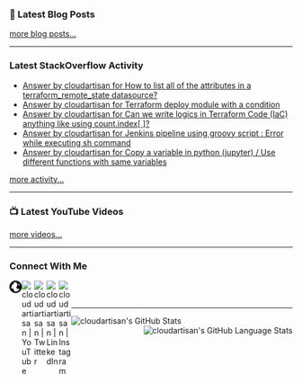### 📕 Latest Blog Posts

<!-- BLOG-POST-LIST:START -->
<!-- BLOG-POST-LIST:END -->

[more blog posts...](https://cloudartisan.com)

---

### Latest StackOverflow Activity
<!-- STACKOVERFLOW:START -->
- [Answer by cloudartisan for How to list all of the attributes in a terraform_remote_state datasource?](https://stackoverflow.com/questions/65081405/how-to-list-all-of-the-attributes-in-a-terraform-remote-state-datasource/65085491#65085491)
- [Answer by cloudartisan for Terraform deploy module with a condition](https://stackoverflow.com/questions/65083518/terraform-deploy-module-with-a-condition/65085454#65085454)
- [Answer by cloudartisan for Can we write logics in Terraform Code &lpar;IaC&rpar; anything like using count.index[ ]?](https://stackoverflow.com/questions/65026218/can-we-write-logics-in-terraform-code-iac-anything-like-using-count-index/65073211#65073211)
- [Answer by cloudartisan for Jenkins pipeline using groovy script : Error while executing sh command](https://stackoverflow.com/questions/52192369/jenkins-pipeline-using-groovy-script-error-while-executing-sh-command/52195375#52195375)
- [Answer by cloudartisan for Copy a variable in python &lpar;jupyter&rpar; / Use different functions with same variables](https://stackoverflow.com/questions/52194648/copy-a-variable-in-python-jupyter-use-different-functions-with-same-variable/52194668#52194668)
<!-- STACKOVERFLOW:END -->

[more activity...](https://stackoverflow.com/users/1014241/cloudartisan?tab=profile)

---

### 📺 Latest YouTube Videos

<!-- YOUTUBE:START -->
<!-- YOUTUBE:END -->

[more videos...](https://www.youtube.com/channel/UCI8cz39EEKcV4Hox1Ci7ZgQ)

---

### Connect With Me

[<img align="left" alt="cloudartisan | Web Site" width="22px" src="https://raw.githubusercontent.com/iconic/open-iconic/master/svg/globe.svg" />][website]
[<img align="left" alt="cloudartisan | YouTube" width="22px" src="https://cdn.jsdelivr.net/npm/simple-icons@v3/icons/youtube.svg" />][youtube]
[<img align="left" alt="cloudartisan | Twitter" width="22px" src="https://cdn.jsdelivr.net/npm/simple-icons@v3/icons/twitter.svg" />][twitter]
[<img align="left" alt="cloudartisan | LinkedIn" width="22px" src="https://cdn.jsdelivr.net/npm/simple-icons@v3/icons/linkedin.svg" />][linkedin]
[<img align="left" alt="cloudartisan | Instagram" width="22px" src="https://cdn.jsdelivr.net/npm/simple-icons@v3/icons/instagram.svg" />][instagram]

<br />
<br />

---

<img align="left" alt="cloudartisan's GitHub Stats"
src="https://github-readme-stats.vercel.app/api?username=cloudartisan&show_icons=true&hide_border=true"
/>

<img align="right" alt="cloudartisan's GitHub Language Stats"
src="https://github-readme-stats.vercel.app/api/top-langs/?username=cloudartisan"
/>

[website]: https://cloudartisan.com
[twitter]: https://twitter.com/davidltaylor
[youtube]: https://youtube.com/UCI8cz39EEKcV4Hox1Ci7ZgQ
[instagram]: https://instagram.com/davidltaylor
[linkedin]: https://linkedin.com/in/davidleslietaylor
